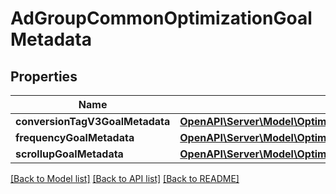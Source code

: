 # AdGroupCommonOptimizationGoalMetadata

## Properties
Name | Type | Description | Notes
------------ | ------------- | ------------- | -------------
**conversionTagV3GoalMetadata** | [**OpenAPI\Server\Model\OptimizationGoalMetadataConversionTagV3GoalMetadata**](OptimizationGoalMetadataConversionTagV3GoalMetadata.md) |  | [optional] 
**frequencyGoalMetadata** | [**OpenAPI\Server\Model\OptimizationGoalMetadataFrequencyGoalMetadata**](OptimizationGoalMetadataFrequencyGoalMetadata.md) |  | [optional] 
**scrollupGoalMetadata** | [**OpenAPI\Server\Model\OptimizationGoalMetadataScrollupGoalMetadata**](OptimizationGoalMetadataScrollupGoalMetadata.md) |  | [optional] 

[[Back to Model list]](../README.md#documentation-for-models) [[Back to API list]](../README.md#documentation-for-api-endpoints) [[Back to README]](../README.md)


